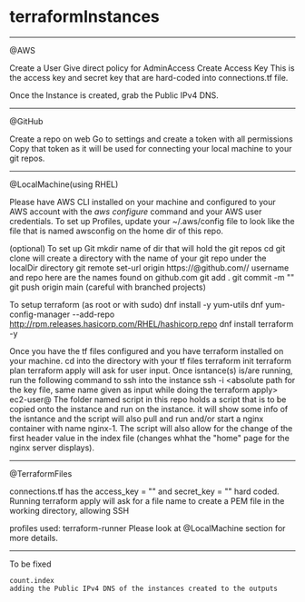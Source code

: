 # terraformInstances
-------------
@AWS

Create a User
	Give direct policy for AdminAccess 
	Create Access Key 
		This is the access key and secret key that are hard-coded into connections.tf file. 
	
Once the Instance is created, grab the Public IPv4 DNS.

------------
@GitHub

Create a repo on web 
Go to settings and create a token with all permissions
Copy that token as it will be used for connecting your local machine to your git repos.

------------
@LocalMachine(using RHEL) 

Please have AWS CLI installed on your machine and configured to your AWS account with the *aws configure* command and your AWS user credentials.
	To set up Profiles, update your ~/.aws/config file to look like the file that is named awsconfig on the home dir of this repo. 

(optional) To set up Git
	mkdir <localDir>
		name of dir that will hold the git repos
	cd <localDir>
	git clone <url of git repo>
		will create a directory with the name of your git repo under the localDir directory
	git remote set-url origin https://<token>@github.com/<username>/<repo>
		username and repo here are the names found on github.com
	git add .
	git commit -m "<message>"
	git push origin main (careful with branched projects)

To setup terraform
	(as root or with sudo)
	dnf install -y yum-utils
	dnf yum-config-manager --add-repo http://rpm.releases.hasicorp.com/RHEL/hashicorp.repo
	dnf install terraform -y

Once you have the tf files configured and you have terraform installed on your machine.
	cd into the directory with your tf files
	terraform init
	terraform plan 
	terraform apply
		will ask for user input.
	Once isntance(s) is/are running, run the following command to ssh into the instance 
		ssh -i <absolute path for the key file, same name given as input while doing the terraform apply> ec2-user@<public ipv4 dns found on aws instance console> 
	The folder named script in this repo holds a script that is to be copied onto the instance and run on the instance.
		it will show some info of the isntance and the script will also pull and run and/or start a nginx container with name nginx-1. The script will also allow for the change of the first header value in the index file (changes whhat the "home" page for the nginx server displays).
 
------------
@TerraformFiles

connections.tf has the access_key = "" and secret_key = "" hard coded.
Running terraform apply will ask for a file name to create a PEM file in the working directory, allowing SSH

profiles used: terraform-runner
	Please look at @LocalMachine section for more details.

------------
To be fixed

	count.index
	adding the Public IPv4 DNS of the instances created to the outputs
